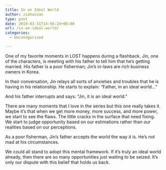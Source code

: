 ```yaml
---
title: In an Ideal World
author: ziahassan
type: post
date: 2019-03-31T14:56:24+00:00
url: /in-an-ideal-world/
categories:
  - Uncategorized

---
```

One of my favorite moments in LOST happens during a flashback. Jin, one of the characters, is meeting with his father to tell him that he’s getting married. His father is a poor fisherman; Jin’s in-laws are rich business owners in Korea.

In their conversation, Jin relays all sorts of anxieties and troubles that he is having in his relationship. He starts to explain: “Father, in an ideal world…”

And his father interrupts and says: “Jin, it _is_ an ideal world.”

There are many moments that I love in the series but this one really takes it. Maybe it’s that when we get more money, more success, and more power, we start to see the flaws. The little cracks in the surface that need fixing. We start to judge opportunity based on our estimations rather than our realities based on our perceptions. 

As a poor fisherman, Jin’s father accepts the world the way it is. He’s not mad at his circumstances. 

We could all stand to adopt this mental framework. If it’s truly an ideal world already, then there are so many opportunities just waiting to be seized. It’s only our dispute with this belief that holds us back.